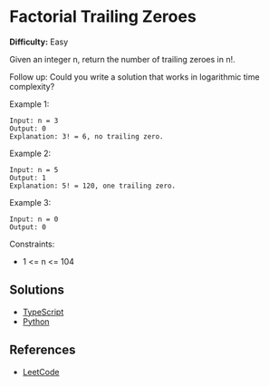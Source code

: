 # Factorial Trailing Zeroes #

**Difficulty:** Easy

Given an integer n, return the number of trailing zeroes in n!.

Follow up: Could you write a solution that works in logarithmic time complexity?


Example 1:
```
Input: n = 3
Output: 0
Explanation: 3! = 6, no trailing zero.
```

Example 2:
```
Input: n = 5
Output: 1
Explanation: 5! = 120, one trailing zero.
```

Example 3:
```
Input: n = 0
Output: 0
``` 

Constraints:

- 1 <= n <= 104 

 
## Solutions ##

- [TypeScript](./solution-ts.ts)
- [Python](./solution-python.py)

## References ##

- [LeetCode](https://leetcode.com/problems/factorial-trailing-zeroes/)


